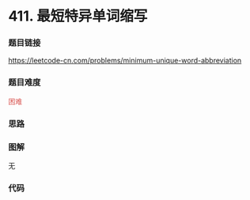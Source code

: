 # 411. 最短特异单词缩写

### 题目链接

https://leetcode-cn.com/problems/minimum-unique-word-abbreviation

### 题目难度

<font color=#D9534F>困难</font>

### 思路



### 图解

无

### 代码

```python
```